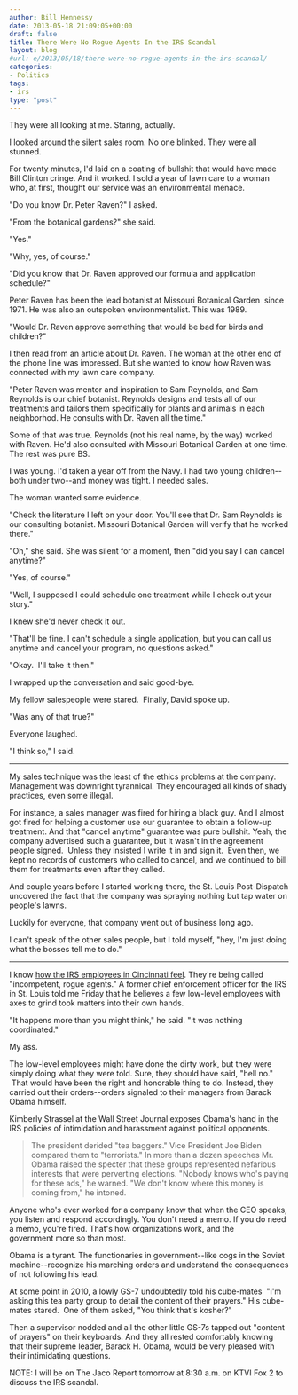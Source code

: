 ```yaml
---
author: Bill Hennessy
date: 2013-05-18 21:09:05+00:00
draft: false
title: There Were No Rogue Agents In the IRS Scandal
layout: blog
#url: e/2013/05/18/there-were-no-rogue-agents-in-the-irs-scandal/
categories:
- Politics
tags:
- irs
type: "post"
---
```


They were all looking at me. Staring, actually.

I looked around the silent sales room. No one blinked. They were all stunned.

For twenty minutes, I'd laid on a coating of bullshit that would have made Bill Clinton cringe. And it worked. I sold a year of lawn care to a woman who, at first, thought our service was an environmental menace.

"Do you know Dr. Peter Raven?" I asked.

"From the botanical gardens?" she said.

"Yes."

"Why, yes, of course."

"Did you know that Dr. Raven approved our formula and application schedule?"

Peter Raven has been the lead botanist at Missouri Botanical Garden  since 1971. He was also an outspoken environmentalist. This was 1989.

"Would Dr. Raven approve something that would be bad for birds and children?"

I then read from an article about Dr. Raven. The woman at the other end of the phone line was impressed. But she wanted to know how Raven was connected with my lawn care company.

"Peter Raven was mentor and inspiration to Sam Reynolds, and Sam Reynolds is our chief botanist. Reynolds designs and tests all of our treatments and tailors them specifically for plants and animals in each neighborhod. He consults with Dr. Raven all the time."

Some of that was true. Reynolds (not his real name, by the way) worked with Raven. He'd also consulted with Missouri Botanical Garden at one time. The rest was pure BS.

I was young. I'd taken a year off from the Navy. I had two young children--both under two--and money was tight. I needed sales.

The woman wanted some evidence.

"Check the literature I left on your door. You'll see that Dr. Sam Reynolds is our consulting botanist. Missouri Botanical Garden will verify that he worked there."

"Oh," she said. She was silent for a moment, then "did you say I can cancel anytime?"

"Yes, of course."

"Well, I supposed I could schedule one treatment while I check out your story."

I knew she'd never check it out.

"That'll be fine. I can't schedule a single application, but you can call us anytime and cancel your program, no questions asked."

"Okay.  I'll take it then."

I wrapped up the conversation and said good-bye.

My fellow salespeople were stared.  Finally, David spoke up.

"Was any of that true?"

Everyone laughed.

"I think so," I said.



* * *



My sales technique was the least of the ethics problems at the company. Management was downright tyrannical. They encouraged all kinds of shady practices, even some illegal.

For instance, a sales manager was fired for hiring a black guy. And I almost got fired for helping a customer use our guarantee to obtain a follow-up treatment. And that "cancel anytime" guarantee was pure bullshit. Yeah, the company advertised such a guarantee, but it wasn't in the agreement people signed.  Unless they insisted I write it in and sign it.  Even then, we kept no records of customers who called to cancel, and we continued to bill them for treatments even after they called.

And couple years before I started working there, the St. Louis Post-Dispatch uncovered the fact that the company was spraying nothing but tap water on people's lawns.

Luckily for everyone, that company went out of business long ago.

I can't speak of the other sales people, but I told myself, "hey, I'm just doing what the bosses tell me to do."



* * *



I know [how the IRS employees in Cincinnati feel](https://www.nytimes.com/2013/05/19/us/politics/at-irs-unprepared-office-seemed-unclear-about-the-rules.html?hp&_r=0). They're being called "incompetent, rogue agents." A former chief enforcement officer for the IRS in St. Louis told me Friday that he believes a few low-level employees with axes to grind took matters into their own hands.

"It happens more than you might think," he said. "It was nothing coordinated."

My ass.

The low-level employees might have done the dirty work, but they were simply doing what they were told. Sure, they should have said, "hell no."  That would have been the right and honorable thing to do. Instead, they carried out their orders--orders signaled to their managers from Barack Obama himself.

Kimberly Strassel at the Wall Street Journal exposes Obama's hand in the IRS policies of intimidation and harassment against political opponents.


> The president derided "tea baggers." Vice President Joe Biden compared them to "terrorists." In more than a dozen speeches Mr. Obama raised the specter that these groups represented nefarious interests that were perverting elections. "Nobody knows who's paying for these ads," he warned. "We don't know where this money is coming from," he intoned.


Anyone who's ever worked for a company know that when the CEO speaks, you listen and respond accordingly. You don't need a memo. If you do need a memo, you're fired. That's how organizations work, and the government more so than most.

Obama is a tyrant. The functionaries in government--like cogs in the Soviet machine--recognize his marching orders and understand the consequences of not following his lead.

At some point in 2010, a lowly GS-7 undoubtedly told his cube-mates  "I'm asking this tea party group to detail the content of their prayers." His cube-mates stared.  One of them asked, "You think that's kosher?"

Then a supervisor nodded and all the other little GS-7s tapped out "content of prayers" on their keyboards. And they all rested comfortably knowing that their supreme leader, Barack H. Obama, would be very pleased with their intimidating questions.

NOTE: I will be on The Jaco Report tomorrow at 8:30 a.m. on KTVI Fox 2 to discuss the IRS scandal.
